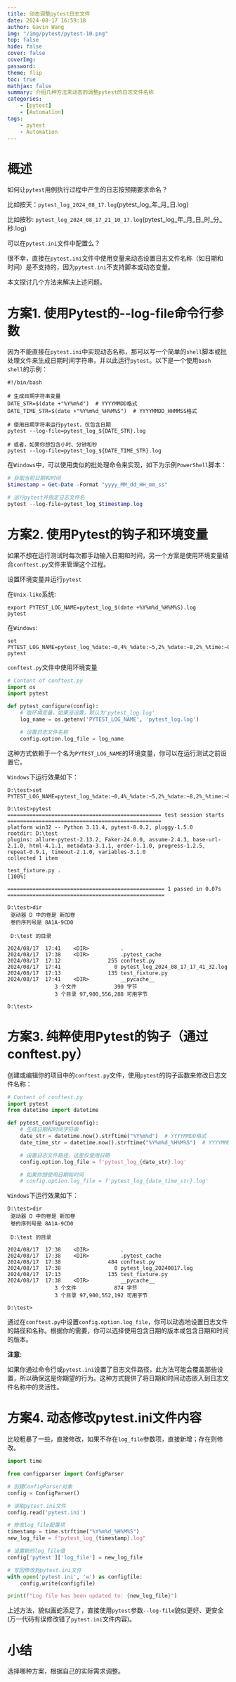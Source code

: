 ```yaml
---
title: 动态调整pytest日志文件
date: 2024-08-17 16:59:18
author: Gavin Wang
img: "/img/pytest/pytest-10.png"
top: false
hide: false
cover: false
coverImg:
password:
theme: flip
toc: true
mathjax: false
summary: 介绍几种方法来动态的调整pytest的日志文件名称
categories:
    - [pytest]
    - [Automation]
tags:
    - pytest
    - Automation
---
```



# 概述

如何让`pytest`用例执行过程中产生的日志按预期要求命名？

比如按天：`pytest_log_2024_08_17.log`(pytest_log_年_月_日.log)

比如按秒: `pytest_log_2024_08_17_21_10_17.log`(pytest_log_年_月_日_时_分_秒.log)

可以在`pytest.ini`文件中配置么？

很不幸，直接在`pytest.ini`文件中使用变量来动态设置日志文件名称（如日期和时间）是不支持的，因为`pytest.ini`不支持脚本或动态变量。

本文探讨几个方法来解决上述问题。

# 方案1. 使用Pytest的--log-file命令行参数

因为不能直接在`pytest.ini`中实现动态名称，那可以写一个简单的`shell`脚本或批处理文件来生成日期时间字符串，并以此运行`pytest`。以下是一个使用`bash shell`的示例：

```shell
#!/bin/bash

# 生成日期字符串变量
DATE_STR=$(date +"%Y%m%d")  # YYYYMMDD格式
DATE_TIME_STR=$(date +"%Y%m%d_%H%M%S")  # YYYYMMDD_HHMMSS格式

# 使用日期字符串运行pytest，仅包含日期
pytest --log-file=pytest_log_${DATE_STR}.log

# 或者，如果你想包含小时、分钟和秒
pytest --log-file=pytest_log_${DATE_TIME_STR}.log
```


在`Windows`中，可以使用类似的批处理命令来实现，如下为示例`PowerShell`脚本：

```powershell
# 获取当前日期和时间
$timestamp = Get-Date -Format "yyyy_MM_dd_HH_mm_ss"

# 运行pytest并指定日志文件名
pytest --log-file=pytest_log_$timestamp.log
```

# 方案2. 使用Pytest的钩子和环境变量

如果不想在运行测试时每次都手动输入日期和时间，另一个方案是使用环境变量结合`conftest.py`文件来管理这个过程。

设置环境变量并运行`pytest`

在`Unix-like`系统:

```shell
export PYTEST_LOG_NAME=pytest_log_$(date +%Y%m%d_%H%M%S).log
pytest
```

在`Windows`:

```shell
set PYTEST_LOG_NAME=pytest_log_%date:~0,4%_%date:~5,2%_%date:~8,2%_%time:~0,2%_%time:~3,2%_%time:~6,2%.log
pytest
```


`conftest.py`文件中使用环境变量

```python
# Content of conftest.py
import os
import pytest

def pytest_configure(config):
    # 取环境变量，如果没设置，默认为'pytest_log.log'
    log_name = os.getenv('PYTEST_LOG_NAME', 'pytest_log.log')

    # 设置日志文件名称
    config.option.log_file = log_name
```

这种方式依赖于一个名为`PYTEST_LOG_NAME`的环境变量，你可以在运行测试之前设置它。


`Windows`下运行效果如下：

```shell
D:\test>set PYTEST_LOG_NAME=pytest_log_%date:~0,4%_%date:~5,2%_%date:~8,2%_%time:~0,2%_%time:~3,2%_%time:~6,2%.log

D:\test>pytest
================================================= test session starts =================================================
platform win32 -- Python 3.11.4, pytest-8.0.2, pluggy-1.5.0
rootdir: D:\test
plugins: allure-pytest-2.13.2, Faker-24.0.0, assume-2.4.3, base-url-2.1.0, html-4.1.1, metadata-3.1.1, order-1.1.0, progress-1.2.5, repeat-0.9.1, timeout-2.1.0, variables-3.1.0
collected 1 item

test_fixture.py .                                                                                                [100%]

================================================== 1 passed in 0.07s ==================================================

D:\test>dir
 驱动器 D 中的卷是 新加卷
 卷的序列号是 8A1A-9CD0

 D:\test 的目录

2024/08/17  17:41    <DIR>          .
2024/08/17  17:38    <DIR>          .pytest_cache
2024/08/17  17:12               255 conftest.py
2024/08/17  17:41                 0 pytest_log_2024_08_17_17_41_32.log
2024/08/17  17:13               135 test_fixture.py
2024/08/17  17:41    <DIR>          __pycache__
               3 个文件            390 字节
               3 个目录 97,900,556,288 可用字节

D:\test>
```


# 方案3. 纯粹使用Pytest的钩子（通过conftest.py）

创建或编辑你的项目中的`conftest.py`文件，使用`pytest`的钩子函数来修改日志文件名称：

```python
# Content of conftest.py
import pytest
from datetime import datetime

def pytest_configure(config):
    # 生成日期和时间字符串
    date_str = datetime.now().strftime("%Y%m%d")  # YYYYMMDD格式
    date_time_str = datetime.now().strftime("%Y%m%d_%H%M%S")  # YYYYMMDD_HHMMSS格式

    # 设置日志文件路径，这里仅使用日期
    config.option.log_file = f'pytest_log_{date_str}.log'

    # 如果你想使用日期和时间
    # config.option.log_file = f'pytest_log_{date_time_str}.log'
```

`Windows`下运行效果如下：

```shell
D:\test>dir
 驱动器 D 中的卷是 新加卷
 卷的序列号是 8A1A-9CD0

 D:\test 的目录

2024/08/17  17:38    <DIR>          .
2024/08/17  17:38    <DIR>          .pytest_cache
2024/08/17  17:38               484 conftest.py
2024/08/17  17:38                 0 pytest_log_20240817.log
2024/08/17  17:13               135 test_fixture.py
2024/08/17  17:38    <DIR>          __pycache__
               3 个文件            874 字节
               3 个目录 97,900,552,192 可用字节

D:\test>
```

通过在`conftest.py`中设置`config.option.log_file`，你可以动态地设置日志文件的路径和名称。根据你的需要，你可以选择使用包含日期的版本或包含日期和时间的版本。

**注意:**

如果你通过命令行或`pytest.ini`设置了日志文件路径，此方法可能会覆盖那些设置，所以确保这是你期望的行为。这种方式提供了将日期和时间动态嵌入到日志文件名称中的灵活性。


# 方案4. 动态修改pytest.ini文件内容

比较粗暴了一些，直接修改，如果不存在`log_file`参数项，直接新增；存在则修改。

```python
import time

from configparser import ConfigParser

# 创建ConfigParser对象
config = ConfigParser()

# 读取pytest.ini文件
config.read('pytest.ini')

# 修改log_file配置项
timestamp = time.strftime("%Y%m%d_%H%M%S")
new_log_file = f"pytest_log_{timestamp}.log"

# 设置新的log_file值
config['pytest']['log_file'] = new_log_file

# 写回修改到pytest.ini文件
with open('pytest.ini', 'w') as configfile:
    config.write(configfile)

print(f"Log file has been updated to: {new_log_file}")
```

上述方法，貌似画蛇添足了，直接使用`pytest`参数`--log-file`貌似更好、更安全(万一代码有误修改错了`pytest.ini`文件内容)。


# 小结

选择哪种方案，根据自己的实际需求调整。
